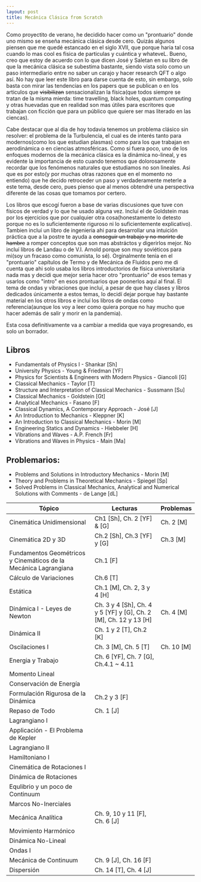 ```yaml
---
layout: post
title: Mecánica Clásica from Scratch
---
```

Como proyectito de verano, he decidido hacer como un "prontuario" donde uno mismo se enseña mecánica clásica desde cero. Quizás algunos piensen que me quedé estancado en el siglo XVII, que porque haria tal cosa cuando lo mas cool es fisica de particulas y cuántica y whateveL. Bueno, creo que estoy de acuerdo con lo que dicen José y Saletan en su libro de que la mecánica clásica se subestima bastante, siendo vista solo como un paso intermediario entre no saber un carajo y hacer research QFT o algo así. No hay que leer este libro para darse cuenta de esto, sin embargo, solo basta con mirar las tendencias en los papers que se publican o en los articulos que ~~visibilizan~~ sensacionalizan la física(que todos siempre se tratan de la misma mierda: time travelling, black holes, quantum computing y otras huevadas que en realidad son mas útiles para escritores que trabajan con ficción que para un público que quiere ser mas literado en las ciencas). 

Cabe destacar que al dia de hoy todavia tenemos un problema clásico sin resolver: el problema de la Turbulencia, el cual es de interés tanto para modernos(como los que estudian plasmas) como para los que trabajan en aerodinámica o en ciencias atmosféricas. Como si fuera poco, uno de los enfoques modernos de la mecánica clásica es la dinámica no-lineal, y es evidente la importancia de esto cuando tenemos que dolorosamente recordar que los fenómenos naturales que estudiamos no son lineales. Asi que es por esto(y por muchas otras razones que en el momento no entiendo) que he decido retroceder un paso y verdaderamente meterle a este tema, desde cero, pues pienso que al menos obtendré una perspectiva diferente de las cosas que tomamos por certero. 

Los libros que escogí fueron a base de varias discusiones que tuve con físicos de verdad y lo que he usado alguna vez. Incluí el de Goldstein mas por los ejercicios que por cualquier otra cosa(honestamente lo detesto porque no es lo suficientemente riguroso ni lo suficientemente explicativo). Tambien incluí un libro de ingenieria ahi para desarrollar una intuición práctica que a la postre te ayuda a ~~conseguir un trabajo y no morirte de hambre~~ a romper conceptos que son mas abstráctos y digerirlos mejor. No incluí libros de Landau o de V.I. Arnold porque son muy soviéticos para mi(soy un fracaso como comunista, lo sé). Orginalmente tenia en el "prontuario" capítulos de Termo y de Mecánica de Fluidos pero me di cuenta que ahi solo usaba los libros introductorios de física universitaria nada mas y decidi que mejor seria hacer otro "prontuario" de esos temas y usarlos como "intro" en esos prontuarios que poonerlos aquí al final. El tema de ondas y vibraciones que incluí, a pesar de que hay clases y libros dedicados únicamente a estos temas, lo decidí dejar porque hay bastante material en los otros libros e incluí los libros de ondas como referencia(aunque los voy a leer como quiera porque no hay mucho que hacer además de salir y morir en la pandemia).

Esta cosa definitivamente va a cambiar a medida que vaya progresando, es solo un borrador. 

## Libros
* Fundamentals of Physics I - Shankar \[Sh\]
* University Physics - Young & Friedman \[YF\]
* Physics for Scientists & Engineers with Modern Physics - Giancoli \[G\]
* Classical Mechanics - Taylor \[T\]
* Structure and Interpretation of Classical Mechanics - Sussmann \[Su\]
* Classical Mechanics - Goldstein \[Gt\]
* Analytical Mechanics - Fasano \[F\]
* Classical Dynamics, A Contemporary Approach - José \[J\]
* An Introduction to Mechanics - Kleppner \[K\]
* An Introduction to Classical Mechanics - Morin \[M\]
* Engineering Statics and Dynamics - Hiebbeler \[H\]
* Vibrations and Waves - A.P. French \[Fr\]
* Vibrations and Waves in Physics - Main \[Ma\]

## Problemarios:
* Problems and Solutions in Introductory Mechanics - Morin \[M\]
* Theory and Problems in Theoretical Mechanics - Spiegel \[Sp\]
* Solved Problems in Classical Mechanics, Analytical and Numerical Solutions with Comments - de Lange \[dL\]

| Tópico | Lecturas | Problemas | 
|-------|--------|--------|
| Cinemática Unidimensional     | Ch1 \[Sh\], Ch. 2 \[YF\] & \[G\]    | Ch. 2 \[M\]     |
| Cinemática 2D y 3D | Ch.2 \[Sh\], Ch.3 \[YF\] y \[G\]  | Ch.3 \[M\] |
| Fundamentos Geométricos y Cinemáticos de la Mecánica Lagrangiana | Ch.1 \[F\] | |
| Cálculo de Variaciones | Ch.6 \[T\]| |
| Estática | Ch.1 \[M\], Ch. 2, 3 y 4 \[H\] | | 
| Dinámica I - Leyes de Newton | Ch. 3 y 4 \[Sh\], Ch. 4 y 5 \[YF\] y \[G\], Ch. 2 \[M\], Ch. 12 y 13 \[H\] | Ch. 4 \[M\] |
| Dinámica II | Ch. 1 y 2 \[T\], Ch.2 \[K\] | |
| Oscilaciones I | Ch. 3 \[M\], Ch. 5 \[T\] | Ch. 10 \[M\] |
| Energia y Trabajo | Ch. 6 \[YF\], Ch. 7 \[G\], Ch.4.1 ~ 4.11 | |
| Momento Lineal | | |
| Conservación de Energía | | |
| Formulación Rigurosa de la Dinámica | Ch.2 y 3 \[F\] | |
| Repaso de Todo| Ch. 1 \[J\] | |
| Lagrangiano I| | |
| Applicación - El Problema de Kepler | | |
| Lagrangiano II | | |
| Hamiltoniano I | | |
| Cinemática de Rotaciones I | | |
| Dinámica de Rotaciones | | |
| Equlibrio y un poco de Continuum | | |
| Marcos No-Inerciales | | |
| Mecánica Analítica | Ch. 9, 10 y 11 \[F\], Ch. 6 \[J\] | |
| Movimiento Harmónico | | |
| Dinámica No-Lineal | | |
| Ondas I | | | 
| Mecánica de Continuum | Ch. 9 \[J\], Ch. 16 \[F\] | |
| Dispersión | Ch. 14 \[T\], Ch. 4 \[J\] | |


